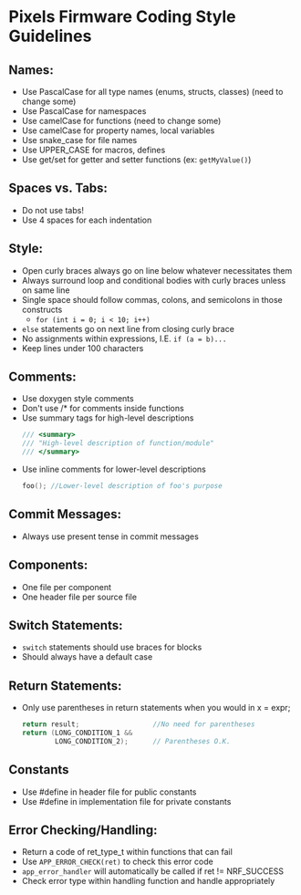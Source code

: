 # Pixels Firmware Coding Style Guidelines

## Names:
- Use PascalCase for all type names (enums, structs, classes) (need to change some)
- Use PascalCase for namespaces
- Use camelCase for functions (need to change some)
- Use camelCase for property names, local variables
- Use snake_case for file names
- Use UPPER_CASE for macros, defines
- Use get/set for getter and setter functions (ex: `getMyValue()`)

## Spaces vs. Tabs:
- Do not use tabs!
- Use 4 spaces for each indentation

## Style:
- Open curly braces always go on line below whatever necessitates them
- Always surround loop and conditional bodies with curly braces unless on same line
- Single space should follow commas, colons, and semicolons in those constructs
    - `for (int i = 0; i < 10; i++)`
- `else` statements go on next line from closing curly brace
- No assignments within expressions, I.E. `if (a = b)...`
- Keep lines under 100 characters

## Comments:
- Use doxygen style comments
- Don't use /* for comments inside functions
- Use summary tags for high-level descriptions
    ```c++
    /// <summary>
	/// "High-level description of function/module"
	/// </summary>
    ```
- Use inline comments for lower-level descriptions
    ```c++
    foo(); //Lower-level description of foo's purpose
    ```
## Commit Messages:
- Always use present tense in commit messages

## Components:
- One file per component
- One header file per source file

## Switch Statements:
- `switch` statements should use braces for blocks
- Should always have a default case

## Return Statements:
- Only use parentheses in return statements when you would in x = expr;
    ```c++
    return result;                  //No need for parentheses
    return (LONG_CONDITION_1 &&
            LONG_CONDITION_2);      // Parentheses O.K.
    ```

## Constants
 - Use #define in header file for public constants
 - Use #define in implementation file for private constants

## Error Checking/Handling:
- Return a code of ret_type_t within functions that can fail
- Use `APP_ERROR_CHECK(ret)` to check this error code 
- `app_error_handler` will automatically be called if ret != NRF_SUCCESS
- Check error type within handling function and handle appropriately
